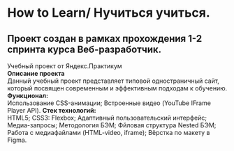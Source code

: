 # How to Learn/ Нучиться учиться.   
## **Проект создан в рамках прохождения 1-2 спринта курса Веб-разработчик.**   
Учебный проект от Яндекс.Практикум  
**Описание проекта**   
Данный учебный проект представляет типовой одностраничный сайт, который посвящен современным и эффективным подходам к обучению.
**Функционал:**   
Использование CSS-анимации;
Встроенные видео (YouTube IFrame Player API).
**Стек технологий:**   
HTML5;
CSS3:
Flexbox;
Адаптивный пользовательский интерфейс;
Медиа-запросы;
Методология БЭМ;
Фйловая структура Nested БЭМ;
Работа с медиафайлами (HTML-video, iframe);
Вёрстка по макету в Figma.
